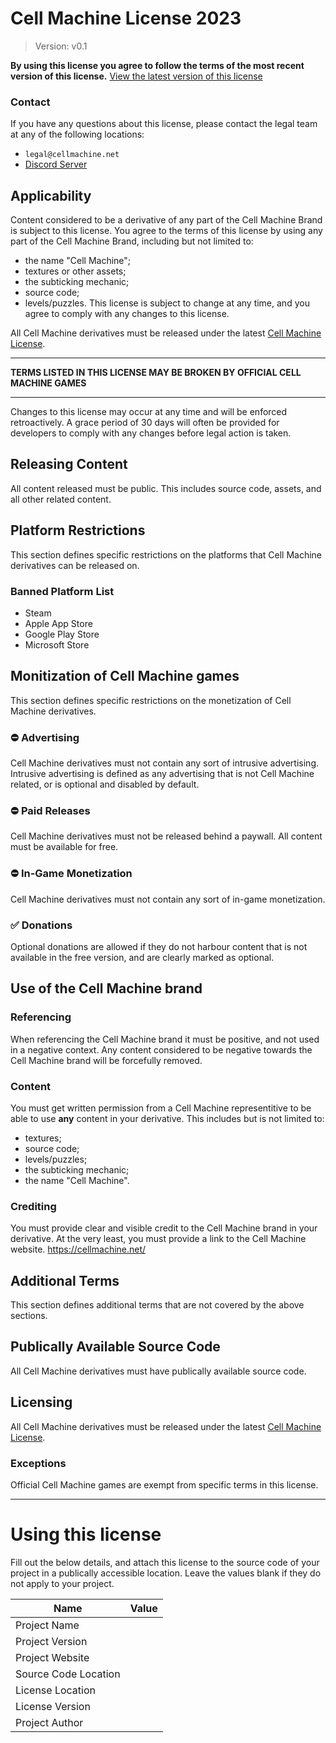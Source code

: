 # Cell Machine License 2023
> Version: v0.1

**By using this license you agree to follow the terms of the most recent version of this license.**
[View the latest version of this license](https://legal.cellmachine.net/license/cell-machine)

### Contact
If you have any questions about this license, please contact the legal team at any of the following locations:
 - `legal@cellmachine.net`
 - [Discord Server](https://discord.gg/cell-machine-791818283867045941)

## Applicability

Content considered to be a derivative of any part of the Cell Machine Brand is subject to this license.
You agree to the terms of this license by using any part of the Cell Machine Brand, including but not limited to:
 - the name "Cell Machine";
 - textures or other assets; 
 - the subticking mechanic;
 - source code;
 - levels/puzzles.
This license is subject to change at any time, and you agree to comply with any changes to this license.

All Cell Machine derivatives must be released under the latest [Cell Machine License](https://legal.cellmachine.net/license/cell-machine).

---

**TERMS LISTED IN THIS LICENSE MAY BE BROKEN BY OFFICIAL CELL MACHINE GAMES**

---

Changes to this license may occur at any time and will be enforced retroactively.
A grace period of 30 days will often be provided for developers to comply with any changes before legal action is taken.

## Releasing Content
All content released must be public. This includes source code, assets, and all other related content.

## Platform Restrictions
This section defines specific restrictions on the platforms that Cell Machine derivatives can be released on.

### Banned Platform List
 - Steam
 - Apple App Store
 - Google Play Store
 - Microsoft Store

## Monitization of Cell Machine games
This section defines specific restrictions on the monetization of Cell Machine derivatives.

### ⛔ Advertising
Cell Machine derivatives must not contain any sort of intrusive advertising.
Intrusive advertising is defined as any advertising that is not Cell Machine related, or is optional and disabled by default.

### ⛔ Paid Releases
Cell Machine derivatives must not be released behind a paywall. All content must be available for free.

### ⛔ In-Game Monetization
Cell Machine derivatives must not contain any sort of in-game monetization.

### ✅ Donations 
Optional donations are allowed if they do not harbour content that is not available in the free version, and are clearly marked as optional.

## Use of the Cell Machine brand

### Referencing
When referencing the Cell Machine brand it must be positive, and not used in a negative context. Any content considered to be negative towards the Cell Machine brand will be forcefully removed.  

### Content
You must get written permission from a Cell Machine representitive to be able to use **any** content in your derivative. This includes but is not limited to:
 - textures;
 - source code;
 - levels/puzzles;
 - the subticking mechanic;
 - the name "Cell Machine".

### Crediting
You must provide clear and visible credit to the Cell Machine brand in your derivative. At the very least, you must provide a link to the Cell Machine website. https://cellmachine.net/

## Additional Terms
This section defines additional terms that are not covered by the above sections.

## Publically Available Source Code
All Cell Machine derivatives must have publically available source code.

## Licensing
All Cell Machine derivatives must be released under the latest [Cell Machine License](https://legal.cellmachine.net/license/cell-machine).

### Exceptions
Official Cell Machine games are exempt from specific terms in this license.

---

# Using this license
Fill out the below details, and attach this license to the source code of your project in a publically accessible location. Leave the values blank if they do not apply to your project.

| Name | Value |
| --- | --- |
| Project Name         |  |
| Project Version      |  |
| Project Website      |  |
| Source Code Location |  |
| License Location     |  |
| License Version      |  |
| Project Author       |  |
